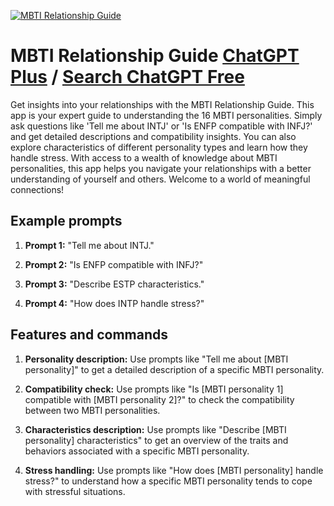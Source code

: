 
[![MBTI Relationship Guide](https://files.oaiusercontent.com/file-ILSMKyKrqZ6gsdXs1tERbCQ2?se=2123-10-17T05%3A14%3A58Z&sp=r&sv=2021-08-06&sr=b&rscc=max-age%3D31536000%2C%20immutable&rscd=attachment%3B%20filename%3D9c732152-4acb-45e5-94f4-96e523432c8d.png&sig=f9TkJtOymZ/7%2BORoBSnhWlox52o4YTMzar5xuan%2BvAo%3D)](https://chat.openai.com/g/g-RXcSl7PAY-mbti-relationship-guide)

# MBTI Relationship Guide [ChatGPT Plus](https://chat.openai.com/g/g-RXcSl7PAY-mbti-relationship-guide) / [Search ChatGPT Free](https://gptcall.net/index.html#/?search=MBTI%20Relationship%20Guide)

Get insights into your relationships with the MBTI Relationship Guide. This app is your expert guide to understanding the 16 MBTI personalities. Simply ask questions like 'Tell me about INTJ' or 'Is ENFP compatible with INFJ?' and get detailed descriptions and compatibility insights. You can also explore characteristics of different personality types and learn how they handle stress. With access to a wealth of knowledge about MBTI personalities, this app helps you navigate your relationships with a better understanding of yourself and others. Welcome to a world of meaningful connections!

## Example prompts

1. **Prompt 1:** "Tell me about INTJ."

2. **Prompt 2:** "Is ENFP compatible with INFJ?"

3. **Prompt 3:** "Describe ESTP characteristics."

4. **Prompt 4:** "How does INTP handle stress?"

## Features and commands

1. **Personality description:** Use prompts like "Tell me about [MBTI personality]" to get a detailed description of a specific MBTI personality.

2. **Compatibility check:** Use prompts like "Is [MBTI personality 1] compatible with [MBTI personality 2]?" to check the compatibility between two MBTI personalities.

3. **Characteristics description:** Use prompts like "Describe [MBTI personality] characteristics" to get an overview of the traits and behaviors associated with a specific MBTI personality.

4. **Stress handling:** Use prompts like "How does [MBTI personality] handle stress?" to understand how a specific MBTI personality tends to cope with stressful situations.



